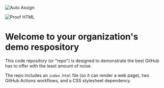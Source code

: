 ![Auto Assign](https://github.com/bllbhs/demo-repository/actions/workflows/auto-assign.yml/badge.svg)

![Proof HTML](https://github.com/bllbhs/demo-repository/actions/workflows/proof-html.yml/badge.svg)

# Welcome to your organization's demo respository
This code repository (or "repo") is designed to demonstrate the best GitHub has to offer with the least amount of noise.

The repo includes an `index.html` file (so it can render a web page), two GitHub Actions workflows, and a CSS stylesheet dependency.
